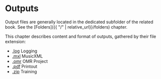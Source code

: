 # Outputs

Output files are generally located in the dedicated subfolder of the related book.
See the [Folders]({{ "/" | relative_url}}/folders) chapter.

This chapter describes content and format of outputs, gathered by their file extension:
* [.log](log.md) Logging
* [.mxl](mxl.md) MusicXML
* [.omr](omr.md) OMR Project
* [.pdf](pdf.md) Printout
* [.zip](zip.md) Training
